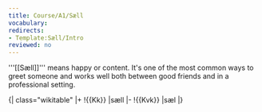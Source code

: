 ```yaml
---
title: Course/A1/Sæll
vocabulary:
redirects:
- Template:Sæll/Intro
reviewed: no
---
```


'''<translate>[[Sæll]]</translate>''' means happy or content. It's one of the most common ways to greet someone and works well both between good friends and in a professional setting.

{| class="wikitable"
|+
!{{Kk}}
|<translate>sæll</translate>
|-
!{{Kvk}}
|<translate>sæl</translate>
|}
